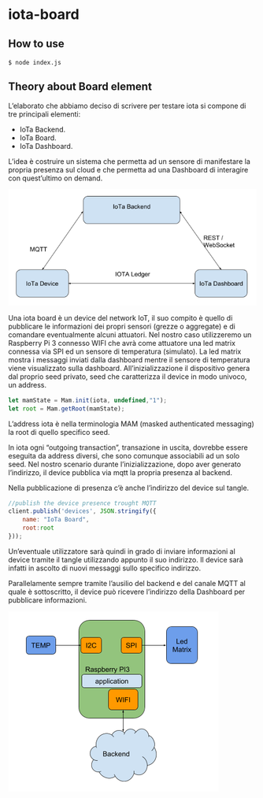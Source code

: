 # iota-board

## How to use

```
$ node index.js 
```

## Theory about Board element

L’elaborato che abbiamo deciso di scrivere per testare iota si compone di tre principali elementi:
- IoTa Backend.
- IoTa Board.
- IoTa Dashboard.

L’idea è costruire un sistema che permetta ad un sensore di manifestare la propria presenza sul cloud 
e che permetta ad una Dashboard di interagire con quest’ultimo on demand.

![Schema dei soggetti](./img/schema_1.png)


Una iota board è un device del network IoT, il suo compito è quello di pubblicare le informazioni dei propri sensori (grezze o aggregate) e di comandare eventualmente alcuni attuatori.
Nel nostro caso utilizzeremo un Raspberry Pi 3 connesso WIFI che avrà come attuatore una led matrix connessa via SPI ed un sensore di temperatura (simulato).
La led matrix mostra i messaggi inviati dalla dashboard mentre il sensore di temperatura viene visualizzato sulla dashboard.
All’inizializzazione il dispositivo genera dal proprio seed privato, seed che caratterizza il device in modo univoco, un address.     

```javascript
let mamState = Mam.init(iota, undefined,"1");
let root = Mam.getRoot(mamState);
```

L’address iota è nella terminologia MAM (masked authenticated messaging) la root di quello specifico seed.

In iota ogni “outgoing transaction”, transazione in uscita, dovrebbe essere eseguita da address diversi, che sono comunque associabili ad un solo seed.
Nel nostro scenario durante l’inizializzazione, dopo aver generato l’indirizzo, il device pubblica via mqtt la propria presenza al backend.

Nella pubblicazione di presenza c’è anche l’indirizzo del device sul tangle.

```javascript
//publish the device presence trought MQTT
client.publish('devices', JSON.stringify({
    name: "IoTa Board", 
    root:root
}));
```

Un’eventuale utilizzatore sarà quindi in grado di inviare informazioni al device tramite il tangle utilizzando appunto il suo indirizzo.
Il device sarà infatti in ascolto di nuovi messaggi sullo specifico indirizzo.

Parallelamente sempre tramite l’ausilio del backend e del canale MQTT al quale è sottoscritto, il device può ricevere l’indirizzo della Dashboard per pubblicare informazioni.

![Schema del Device](./img/schema_2.png)
